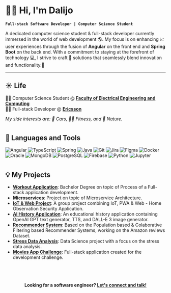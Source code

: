 # 👋🧔 Hi, I'm Dalijo

**`Full-stack Software Developer | Computer Science Student`**

A dedicated computer science student & full-stack developer currently immersed in the world of web development 🌎. My focus is on enhancing 📈 user experiences through the fusion of **Angular** on the front end and **Spring Boot** on the back end. With a commitment to staying at the forefront of technology 💻, I strive to craft 🔨 solutions that seamlessly blend innovation and functionality.🎨

---

## ☀️ Life
👨‍🎓 Computer Science Student @ [**Faculty of Electrical Engineering and Computing**][fer] <br />
👷‍♂️ Full-stack Developer @ [**Ericsson**][er] <br />

_My side interests are: 🚗 Cars, 🏋️‍♂️ Fitness, and 🌲 Nature._

[fer]: https://www.fer.unizg.hr/en
[er]:https://www.ericsson.com/en
#

## 🧰 Languages and Tools
![Angular](https://custom-icon-badges.demolab.com/badge/-Angular-red?style=for-the-badge&logoColor=white&logo=angular)
![TypeScript](https://custom-icon-badges.demolab.com/badge/-Typescript-blue?style=for-the-badge&logoColor=white&logo=typescript)
![Spring](https://custom-icon-badges.demolab.com/badge/-spring-green?style=for-the-badge&logoColor=white&logo=spring)
![Java](https://custom-icon-badges.demolab.com/badge/-Java-red?style=for-the-badge&logoColor=white&logo=java)
![Git](https://custom-icon-badges.demolab.com/badge/-Git-yellow?style=for-the-badge&logoColor=white&logo=git)
![Jira](https://custom-icon-badges.demolab.com/badge/-Jira-blue?style=for-the-badge&logoColor=white&logo=jira)
![Figma](https://custom-icon-badges.demolab.com/badge/-Figma-orange?style=for-the-badge&logoColor=white&logo=figma)
![Docker](https://custom-icon-badges.demolab.com/badge/-Docker-blue?style=for-the-badge&logoColor=white&logo=docker)
![Oracle](https://custom-icon-badges.demolab.com/badge/-Oracle-red?style=for-the-badge&logoColor=white&logo=oracle)
![MongoDB](https://custom-icon-badges.demolab.com/badge/-Mongodb-green?style=for-the-badge&logoColor=white&logo=mongodb)
![PostgreSQL](https://custom-icon-badges.demolab.com/badge/-Postgresql-blue?style=for-the-badge&logoColor=white&logo=postgresql)
![Firebase](https://custom-icon-badges.demolab.com/badge/-Firebase-orange?style=for-the-badge&logoColor=white&logo=firebase)
![Python](https://custom-icon-badges.demolab.com/badge/-Python-yellow?style=for-the-badge&logoColor=white&logo=python)
![Jupyter](https://custom-icon-badges.demolab.com/badge/-Jupyter-red?style=for-the-badge&logoColor=white&logo=jupyter)
#

## 💡 My Projects

- [**Workout Application**](https://github.com/vorkapicdalijo/bachelor-degree): Bachelor Degree on topic of Process of a Full-stack application development.
- [**Microservices**](https://github.com/vorkapicdalijo/microservices): Project on topic of Microservice Architecture.
- [**IoT & Web Project**](https://github.com/vorkapicdalijo/Home_Obesrvation_Security_App): A group project combining IoT, PWA & Web - Home Observation Security Application.
- [**AI History Application**](https://github.com/vorkapicdalijo/AI-history-project): An educational history application containing OpenAI GPT text generator, TTS, and DALL-E 3 image generator.
- [**Recommender System**](https://github.com/vorkapicdalijo/recommender-systems): Based on the Population based & Colaborative Filtering based Recommender Systems, working on the Amazon reviews Dataset.
- [**Stress Data Analysis**](https://github.com/vorkapicdalijo/data-science-project): Data Science project with a focus on the stress data analysis.
- [**Movies App Challenge**](https://github.com/vorkapicdalijo/movies-app): Full-stack application created for the development challenge.
#
<br />
<p align="center">
    <b>Looking for a software engineer?
        <a href="https://www.linkedin.com/in/dalijo-vorkapi%C4%87-a1bb9821a/">Let's connect and talk!</a>
    </b>
</p>
<br />


